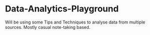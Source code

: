 # Data-Analytics-Playground
Will be using some Tips and Techniques to analyse data from multiple sources. Mostly casual note-taking based.
